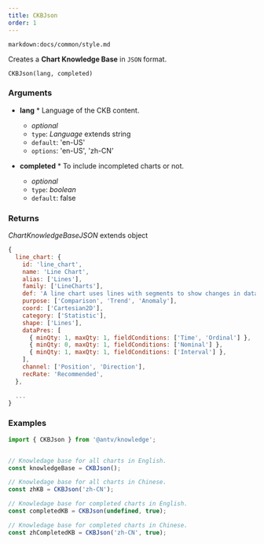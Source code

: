 ```yaml
---
title: CKBJson
order: 1
---
```


`markdown:docs/common/style.md`

<div class="doc-md">

Creates a **Chart Knowledge Base** in `JSON` format.

```sign
CKBJson(lang, completed)
```

### Arguments

* **lang** * Language of the CKB content.
  * _optional_
  * `type`: *Language* extends string
  * `default`: 'en-US'
  * `options`: 'en-US', 'zh-CN'

* **completed** * To include incompleted charts or not.
  * _optional_
  * `type`: *boolean*
  * `default`: false

### Returns

*ChartKnowledgeBaseJSON* extends object

```js
{
  line_chart: {
    id: 'line_chart',
    name: 'Line Chart',
    alias: ['Lines'],
    family: ['LineCharts'],
    def: 'A line chart uses lines with segments to show changes in data in a ordinal dimension.',
    purpose: ['Comparison', 'Trend', 'Anomaly'],
    coord: ['Cartesian2D'],
    category: ['Statistic'],
    shape: ['Lines'],
    dataPres: [
      { minQty: 1, maxQty: 1, fieldConditions: ['Time', 'Ordinal'] },
      { minQty: 0, maxQty: 1, fieldConditions: ['Nominal'] },
      { minQty: 1, maxQty: 1, fieldConditions: ['Interval'] },
    ],
    channel: ['Position', 'Direction'],
    recRate: 'Recommended',
  },

  ...
}
```

### Examples

```js
import { CKBJson } from '@antv/knowledge';


// Knowledage base for all charts in English.
const knowledgeBase = CKBJson();

// Knowledage base for all charts in Chinese.
const zhKB = CKBJson('zh-CN');

// Knowledage base for completed charts in English.
const completedKB = CKBJson(undefined, true);

// Knowledage base for completed charts in Chinese.
const zhCompletedKB = CKBJson('zh-CN', true);
```

</div>
